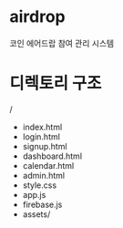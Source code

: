 # airdrop
코인 에어드랍 참여 관리 시스템


# 디렉토리 구조
/
- index.html
- login.html
- signup.html
- dashboard.html
- calendar.html
- admin.html
- style.css
- app.js
- firebase.js
- assets/
